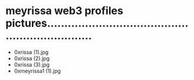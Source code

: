 # meyrissa web3 profiles pictures..................................................................
- 0xrissa (1).jpg
- 0xrissa (2).jpg
- 0xrissa (3).jpg
- 0xmeyrissa1 (1).jpg
